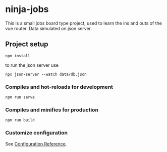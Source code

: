 # ninja-jobs

This is a small jobs board type project, used to learn the ins and outs of the vue router. Data simulated on json server.

## Project setup

```
npm install
```

to run the json server use

```
npx json-server --watch data/db.json
```

### Compiles and hot-reloads for development

```
npm run serve
```

### Compiles and minifies for production

```
npm run build
```

### Customize configuration

See [Configuration Reference](https://cli.vuejs.org/config/).
